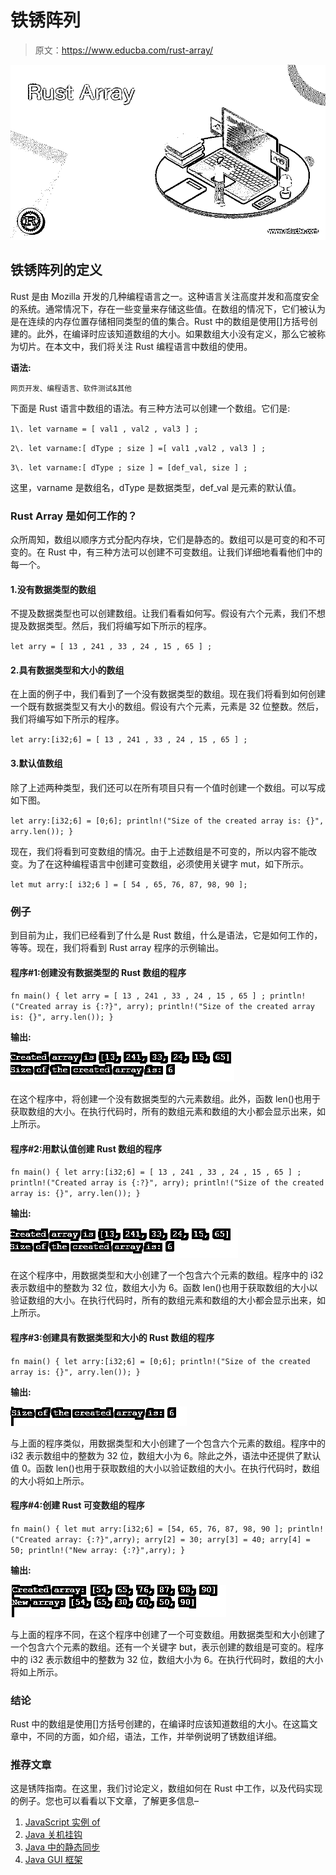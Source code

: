 # 铁锈阵列

> 原文：<https://www.educba.com/rust-array/>

![Rust Array](img/c3d9f41ae3c9989019dee43ec8da1664.png)



## 铁锈阵列的定义

Rust 是由 Mozilla 开发的几种编程语言之一。这种语言关注高度并发和高度安全的系统。通常情况下，存在一些变量来存储这些值。在数组的情况下，它们被认为是在连续的内存位置存储相同类型的值的集合。Rust 中的数组是使用[]方括号创建的。此外，在编译时应该知道数组的大小。如果数组大小没有定义，那么它被称为切片。在本文中，我们将关注 Rust 编程语言中数组的使用。

**语法:**

<small>网页开发、编程语言、软件测试&其他</small>

下面是 Rust 语言中数组的语法。有三种方法可以创建一个数组。它们是:

`1\. let varname = [ val1 , val2 , val3 ] ;`

`2\. let varname:[ dType ; size ] =[ val1 ,val2 , val3 ] ;`

`3\. let varname:[ dType ; size ] = [def_val, size ] ;`

这里，varname 是数组名，dType 是数据类型，def_val 是元素的默认值。

### Rust Array 是如何工作的？

众所周知，数组以顺序方式分配内存块，它们是静态的。数组可以是可变的和不可变的。在 Rust 中，有三种方法可以创建不可变数组。让我们详细地看看他们中的每一个。

#### 1.没有数据类型的数组

不提及数据类型也可以创建数组。让我们看看如何写。假设有六个元素，我们不想提及数据类型。然后，我们将编写如下所示的程序。

`let arry = [ 13 , 241 , 33 , 24 , 15 , 65 ] ;`

#### 2.具有数据类型和大小的数组

在上面的例子中，我们看到了一个没有数据类型的数组。现在我们将看到如何创建一个既有数据类型又有大小的数组。假设有六个元素，元素是 32 位整数。然后，我们将编写如下所示的程序。

`let arry:[i32;6] = [ 13 , 241 , 33 , 24 , 15 , 65 ] ;`

#### 3.默认值数组

除了上述两种类型，我们还可以在所有项目只有一个值时创建一个数组。可以写成如下图。

`let arry:[i32;6] = [0;6];
println!("Size of the created array is: {}", arry.len());
}`

现在，我们将看到可变数组的情况。由于上述数组是不可变的，所以内容不能改变。为了在这种编程语言中创建可变数组，必须使用关键字 mut，如下所示。

`let mut arry:[ i32;6 ] = [ 54 , 65, 76, 87, 98, 90 ];`

### 例子

到目前为止，我们已经看到了什么是 Rust 数组，什么是语法，它是如何工作的，等等。现在，我们将看到 Rust array 程序的示例输出。

#### 程序#1:创建没有数据类型的 Rust 数组的程序

`fn main() {
let arry = [ 13 , 241 , 33 , 24 , 15 , 65 ] ;
println!("Created array is {:?}", arry);
println!("Size of the created array is: {}", arry.len()); }`

**输出:**

![Rust Array 1](img/dda629123fa2a096bc6db0565f401633.png)



在这个程序中，将创建一个没有数据类型的六元素数组。此外，函数 len()也用于获取数组的大小。在执行代码时，所有的数组元素和数组的大小都会显示出来，如上所示。

#### 程序#2:用默认值创建 Rust 数组的程序

`fn main() {
let arry:[i32;6] = [ 13 , 241 , 33 , 24 , 15 , 65 ] ;
println!("Created array is {:?}", arry);
println!("Size of the created array is: {}", arry.len());
}`

**输出:**

![Rust Array 2](img/91ca289d813cd6838045772eece9836c.png)



在这个程序中，用数据类型和大小创建了一个包含六个元素的数组。程序中的 i32 表示数组中的整数为 32 位，数组大小为 6。函数 len()也用于获取数组的大小以验证数组的大小。在执行代码时，所有的数组元素和数组的大小都会显示出来，如上所示。

#### 程序#3:创建具有数据类型和大小的 Rust 数组的程序

`fn main() {
let arry:[i32;6] = [0;6];
println!("Size of the created array is: {}", arry.len());
}`

**输出:**

![Rust Array 3](img/e07e1301e274b7266ac26d6aa5884078.png)



与上面的程序类似，用数据类型和大小创建了一个包含六个元素的数组。程序中的 i32 表示数组中的整数为 32 位，数组大小为 6。除此之外，语法中还提供了默认值 0。函数 len()也用于获取数组的大小以验证数组的大小。在执行代码时，数组的大小将如上所示。

#### 程序#4:创建 Rust 可变数组的程序

`fn main() {
let mut arry:[i32;6] = [54, 65, 76, 87, 98, 90 ];
println!("Created array: {:?}",arry);
arry[2] = 30;
arry[3] = 40;
arry[4] = 50;
println!("New array: {:?}",arry); }`

**输出:**

![Rust Array 4](img/bf97d6027fc01a9b7bef87525a015e5a.png)



与上面的程序不同，在这个程序中创建了一个可变数组。用数据类型和大小创建了一个包含六个元素的数组。还有一个关键字 but，表示创建的数组是可变的。程序中的 i32 表示数组中的整数为 32 位，数组大小为 6。在执行代码时，数组的大小将如上所示。

### 结论

Rust 中的数组是使用[]方括号创建的，在编译时应该知道数组的大小。在这篇文章中，不同的方面，如介绍，语法，工作，并举例说明了锈数组详细。

### 推荐文章

这是锈阵指南。在这里，我们讨论定义，数组如何在 Rust 中工作，以及代码实现的例子。您也可以看看以下文章，了解更多信息–

1.  [JavaScript 实例 of](https://www.educba.com/javascript-instanceof/)
2.  [Java 关机挂钩](https://www.educba.com/java-shutdown-hook/)
3.  [Java 中的静态同步](https://www.educba.com/static-synchronization-in-java/)
4.  [Java GUI 框架](https://www.educba.com/java-gui-framework/)





